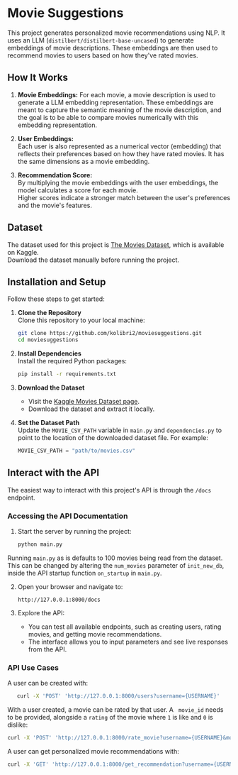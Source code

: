 # Movie Suggestions

This project generates personalized movie recommendations using NLP. It uses an LLM (`distilbert/distilbert-base-uncased`) to generate embeddings of movie descriptions. These embeddings are then used to recommend movies to users based on how they've rated movies.

## How It Works

1. **Movie Embeddings:**
   For each movie, a movie description is used to generate a LLM embedding representation. These embeddings are meant to
   capture the semantic meaning of the movie description, and
   the goal is to be able to compare movies numerically with this embedding representation.

2. **User Embeddings:**  
   Each user is also represented as a numerical vector (embedding) that reflects their preferences based on how they
   have rated movies. It has the same dimensions as a movie embedding.

3. **Recommendation Score:**  
   By multiplying the movie embeddings with the user embeddings, the model calculates a score for each movie.  
   Higher scores indicate a stronger match between the user's preferences and the movie's features.

## Dataset

The dataset used for this project
is [The Movies Dataset](https://www.kaggle.com/datasets/rounakbanik/the-movies-dataset), which is available on Kaggle.  
Download the dataset manually before running the project.

## Installation and Setup

Follow these steps to get started:

1. **Clone the Repository**  
   Clone this repository to your local machine:
   ```bash
   git clone https://github.com/kolibri2/moviesuggestions.git
   cd moviesuggestions
   ```

2. **Install Dependencies**  
   Install the required Python packages:
   ```bash
   pip install -r requirements.txt
   ```

3. **Download the Dataset**
    - Visit the [Kaggle Movies Dataset page](https://www.kaggle.com/datasets/rounakbanik/the-movies-dataset).
    - Download the dataset and extract it locally.

4. **Set the Dataset Path**  
   Update the `MOVIE_CSV_PATH` variable in `main.py` and `dependencies.py` to point to the location of the downloaded
   dataset file. For
   example:
   ```python
   MOVIE_CSV_PATH = "path/to/movies.csv"
   ```

## Interact with the API

The easiest way to interact with this project's API is through the `/docs` endpoint.

### Accessing the API Documentation

1. Start the server by running the project:
   ```bash
   python main.py
   ```

Running `main.py` as is defaults to 100 movies being read from the dataset. This can be changed by altering
the `num_movies` parameter of `init_new_db`, inside the API startup function `on_startup` in `main.py`.

2. Open your browser and navigate to:
   ```
   http://127.0.0.1:8000/docs
   ```

3. Explore the API:
    - You can test all available endpoints, such as creating users, rating movies, and getting movie recommendations.
    - The interface allows you to input parameters and see live responses from the API.

### API Use Cases

A user can be created with:

```bash
   curl -X 'POST' 'http://127.0.0.1:8000/users?username={USERNAME}' 
   ```

With a user created, a movie can be rated by that user. A ```
movie_id``` needs to be provided, alongside a ```rating``` of the movie where ```1``` is like and ```0``` is dislike:

   ```bash
   curl -X 'POST' 'http://127.0.0.1:8000/rate_movie?username={USERNAME}&movie_id={MOVIE_ID}&rating={RATING}' 
   ```

A user can get personalized movie recommendations with:

   ```bash
   curl -X 'GET' 'http://127.0.0.1:8000/get_recommendation?username={USERNAME}'
   ```




